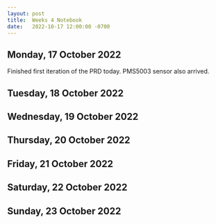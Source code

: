 ```yaml
---
layout: post
title:  Weeks 4 Notebook
date:   2022-10-17 12:00:00 -0700
---
```

## Monday, 17 October 2022
Finished first iteration of the PRD today. PMS5003 sensor also arrived.
## Tuesday, 18 October 2022
## Wednesday, 19 October 2022
## Thursday, 20 October 2022
## Friday, 21 October 2022
## Saturday, 22 October 2022
## Sunday, 23 October 2022
